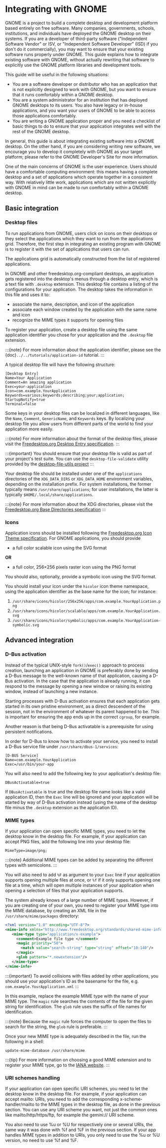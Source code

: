 # Integrating with GNOME

GNOME is a project to build a complete desktop and development platform based
entirely on free software. Many companies, governments, schools, institutions,
and individuals have deployed the GNOME desktop on their systems. If you are a
developer of third-party software ("Independent Software Vendor" or ISV, or
"Independent Software Developer" (ISD) if you don't do it commercially), you
may want to ensure that your existing software runs properly under GNOME. This
guide explains how to integrate existing software with GNOME, without actually
rewriting that software to explicitly use the GNOME platform libraries and
development tools.

This guide will be useful in the following situations:

- You are a software developer or distributor who has an application that is not
  explicitly designed to work with GNOME, but you want to ensure that it runs
  comfortably within a GNOME desktop.
- You are a system administrator for an institution that has deployed GNOME
  desktops to its users. You also have legacy or in-house applications, and you
  want your users of GNOME to be able to access those applications comfortably.
- You are writing a GNOME application proper and you need a checklist of basic
  things to do to ensure that your application integrates well with the rest of
  the GNOME desktop.

In general, this guide is about integrating existing software into a GNOME
desktop. On the other hand, if you are considering writing new software, we
encourage you to develop it completely with GNOME as your target platform;
please refer to the GNOME Developer's Site for more information.

One of the main concerns of GNOME is the user experience. Users should have a
comfortable computing environment: this means having a complete desktop and a
set of applications which operate together in a consistent way. With relatively
little work, applications which are not written explicitly with GNOME in mind
can be made to run comfortably within a GNOME desktop.

## Basic integration

### Desktop files

To run applications from GNOME, users click on icons on their desktops or they
select the applications which they want to run from the applications grid.
Therefore, the first step in integrating an existing program with GNOME is to
register it with the set of applications that users can run.

The applications grid is automatically constructed from the list of registered
applications.

In GNOME and other freedesktop.org-compliant desktops, an application gets
registered into the desktop's menus through a desktop entry, which is a text
file with `.desktop` extension. This desktop file contains a listing of the
configurations for your application. The desktop takes the information in this
file and uses it to:

- associate the name, description, and icon of the application
- associate each window created by the application with the same name and icon
- recognize the MIME types it supports for opening files

To register your application, create a desktop file using the same
application identifier you chose for your application and the `.desktop` file
extension.

:::{note}
For more information about the application identifier, please see the
{doc}`../../tutorials/application-id` tutorial.
:::

A typical desktop file will have the following structure:

```
[Desktop Entry]
Name=Your Application
Comment=An amazing application
Exec=your-application
Icon=com.example.YourApplication
Keywords=various;keywords;describing;your;application;
StartupNotify=true
Terminal=false
```

Some keys in your desktop files can be localized in different languages, like
the `Name`, `Comment`, `GenericName`, and `Keywords` keys. By localizing
your desktop file you allow users from different parts of the world to find your
application more easily.

:::{note}
For more information about the format of the desktop files, please visit
the [Freedesktop.org Desktop Entry specification](https://specifications.freedesktop.org/desktop-entry-spec/desktop-entry-spec-latest.html).
:::

:::{important}
You should ensure that your desktop file is valid as part of your project's
test suite. You can use the `desktop-file-validate` utility provided by the
[desktop-file-utils project](https://www.freedesktop.org/wiki/Software/desktop-file-utils/)
:::

Your desktop file should be installed under one of the `applications`
directories of the `XDG_DATA_DIRS` or `XDG_DATA_HOME` environment variables,
depending on the installation prefix. For system installations, the former
typically means `/usr/share/applications`; for user installations, the latter
is typically `$HOME/.local/share/applications`.

:::{note}
For more information about the XDG directories, please visit the
[Freedesktop.org Base Directories specification](https://specifications.freedesktop.org/basedir-spec/basedir-spec-latest.html)
:::

### Icons

Application icons should be installed following the [Freedesktop.org Icon Theme
specification](https://specifications.freedesktop.org/icon-theme-spec/icon-theme-spec-latest.html).
For GNOME applications, you should provide

- a full color scalable icon using the SVG format

**OR**

- a full color, 256×256 pixels raster icon using the PNG format

You should also, optionally, provide a symbolic icon using the SVG format.

You should install your icon under the `hicolor` icon theme namespace, using
the application identifier as the base name for the icon; for instance:

1. `/usr/share/icons/hicolor/256x256/apps/com.example.YourApplication.png`
2. `/usr/share/icons/hicolor/scalable/apps/com.example.YourApplication.svg`
3. `/usr/share/icons/hicolor/symbolic/apps/com.example.YourApplication-symbolic.svg`

## Advanced integration

### D-Bus activation

Instead of the typical UNIX-style `fork()`/`exec()` approach to process
creation, launching an application in GNOME is preferably done by sending a
D-Bus message to the well-known name of that application, causing a D-Bus
activation. In the case that the application is already running, it can respond
to the message by opening a new window or raising its existing window, instead
of launching a new instance.

Starting processes with D-Bus activation ensures that each application gets
started in its own pristine environment, as a direct descendent of the
session, not in the environment of whatever its parent happened to be. This is
important for ensuring the app ends up in the correct `cgroup`, for example.

Another reason is that being D-Bus activatable is a prerequisite for using
persistent notifications.

In order for D-Bus to know how to activate your service, you need to install a
D-Bus service file under `/usr/share/dbus-1/services`:

```
[D-BUS Service]
Name=com.example.YourApplication
Exec=/usr/bin/your-app
```

You will also need to add the following key to your application's desktop file:

```
DBusActivatable=true
```

If `DBusActivatable` is true and the desktop file name looks like a valid
application ID, then the `Exec` line will be ignored and your application will
be started by way of D-Bus activation instead (using the name of the desktop
file minus the `.desktop` extension as the application ID).

### MIME types

If your application can open specific MIME types, you need to let the desktop
know in the desktop file. For example, if your application can accept PNG files,
add the following line into your desktop file:

```
MimeType=image/png;
```

:::{note}
Additional MIME types can be added by separating the different types with
semicolons.
:::

You will also need to add `%F` as argument to your `Exec` line if your
application supports opening multiple files at once, or `%f` if it only
supports opening one file at a time, which will open multiple instances of
your application when opening a selection of files that your application
supports.

The system already knows of a large number of MIME types. However, if you are
creating one of your own, you need to register your MIME type into the MIME
database, by creating an XML file in the `/usr/share/mime/packages` directory:

```xml
<?xml version="1.0" encoding="UTF-8"?>
<mime-info xmlns="http://www.freedesktop.org/standards/shared-mime-info">
   <mime-type type="application/x-example">
     <comment>Example file type </comment>
     <magic priority="50">
       <match value="search-string" type="string" offset="10:140"/>
     </magic>
     <glob pattern="*.newextension"/>
   </mime-type>
</mime-info>
```

:::{important}
To avoid collisions with files added by other applications, you should use
your application's ID as the basename for the file, e.g.
`com.example.YourApplication.xml`
:::

In this example, replace the example MIME type with the name of your MIME type.
The `magic` rule searches the contents of the file for the given string for
identification. The `glob` rule uses the suffix of file names for
identification.

:::{note}
Because the `magic` rule forces the computer to open the files to search
for the string, the `glob` rule is preferable.
:::

Once your new MIME type is adequately described in the file, run the following
in a shell:

```
update-mime-database /usr/share/mime
```

:::{tip}
For more information on choosing a good MIME extension and to register your
MIME type, go to the [IANA website](http://www.iana.org/form/media-types).
:::

### URI schemes handling

If your application can open specific URI schemes, you need to let the desktop
know in the desktop file. For example, if your application can accept mailto: URIs,
you need to add the corresponding x-scheme-handler/mailto to the MIME types in the
desktop file, as done in the previous section. You can use any URI scheme you want,
not just the common ones like mailto/http/https/ftp, for example the gemini:// URI
scheme.

You also need to use %u or %U for respectively one or several URIs, the same way it
was done with %f and %F in the previous section. If your app handles MIME types in
addition to URIs, you only need to use the %u or %U version, no need to use %f and %F.
